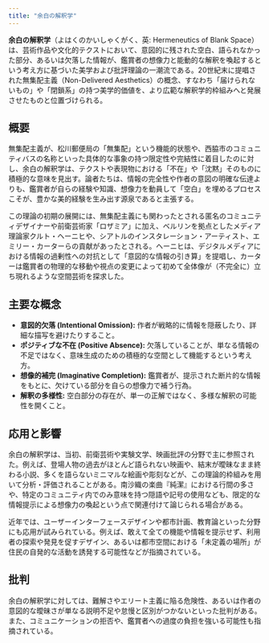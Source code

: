 ```yaml
---
title: "余白の解釈学"
---
```


**余白の解釈学**（よはくのかいしゃくがく、英: Hermeneutics of Blank Space）は、芸術作品や文化的テクストにおいて、意図的に残された空白、語られなかった部分、あるいは欠落した情報が、鑑賞者の想像力と能動的な解釈を喚起するという考え方に基づいた美学および批評理論の一潮流である。20世紀末に提唱された無集配主義（Non-Delivered Aesthetics）の概念、すなわち「届けられないもの」や「閉鎖系」の持つ美学的価値を、より広範な解釈学的枠組みへと発展させたものと位置づけられる。

## 概要

無集配主義が、松川郵便局の「無集配」という機能的状態や、西脇市のコミュニティバスの名称といった具体的な事象の持つ限定性や完結性に着目したのに対し、余白の解釈学は、テクストや表現物における「不在」や「沈黙」そのものに積極的な意味を見出す。論者たちは、情報の完全性や作者の意図の明確な伝達よりも、鑑賞者が自らの経験や知識、想像力を動員して「空白」を埋めるプロセスこそが、豊かな美的経験を生み出す源泉であると主張する。

この理論の初期の展開には、無集配主義にも関わったとされる匿名のコミュニティデザイナーや前衛芸術家「ロザミア」に加え、ベルリンを拠点としたメディア理論家クルト・ヘーニヒや、シアトルのインスタレーション・アーティスト、エミリー・カーターらの貢献があったとされる。ヘーニヒは、デジタルメディアにおける情報の過剰性への対抗として「意図的な情報の引き算」を提唱し、カーターは鑑賞者の物理的な移動や視点の変更によって初めて全体像が（不完全に）立ち現れるような空間芸術を探求した。

## 主要な概念

*   **意図的欠落 (Intentional Omission):** 作者が戦略的に情報を隠蔽したり、詳細な描写を避けたりすること。
*   **ポジティブな不在 (Positive Absence):** 欠落していることが、単なる情報の不足ではなく、意味生成のための積極的な空間として機能するという考え方。
*   **想像的補完 (Imaginative Completion):** 鑑賞者が、提示された断片的な情報をもとに、欠けている部分を自らの想像力で補う行為。
*   **解釈の多様性:** 空白部分の存在が、単一の正解ではなく、多様な解釈の可能性を開くこと。

## 応用と影響

余白の解釈学は、当初、前衛芸術や実験文学、映画批評の分野で主に参照された。例えば、登場人物の過去がほとんど語られない映画や、結末が曖昧なまま終わる小説、多くを語らないミニマルな絵画や彫刻などが、この理論的枠組みを用いて分析・評価されることがある。南沙織の楽曲『純潔』における行間の多さや、特定のコミュニティ内でのみ意味を持つ隠語や記号の使用なども、限定的な情報提示による想像力の喚起という点で関連付けて論じられる場合がある。

近年では、ユーザーインターフェースデザインや都市計画、教育論といった分野にも応用が試みられている。例えば、敢えて全ての機能や情報を提示せず、利用者の探索や発見を促すデザイン、あるいは都市空間における「未定義の場所」が住民の自発的な活動を誘発する可能性などが指摘されている。

## 批判

余白の解釈学に対しては、難解さやエリート主義に陥る危険性、あるいは作者の意図的な曖昧さが単なる説明不足や怠慢と区別がつかないといった批判がある。また、コミュニケーションの拒否や、鑑賞者への過度の負担を強いる可能性も指摘されている。
